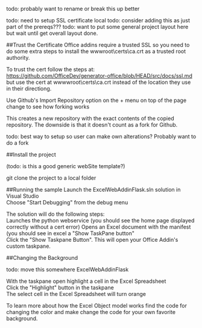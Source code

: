 
todo: probably want to rename or break this up better 

todo: need to setup SSL certificate local
todo: consider adding this as just part of the prereqs???
todo: want  to put some general project layout here but wait until get overall layout done.

##Trust the Certificate
Office addins require a trusted SSL so you need to do some extra steps to install the wwwroot\certs\ca.crt as a trusted root authority.  

To trust the cert follow the steps at: https://github.com/OfficeDev/generator-office/blob/HEAD/src/docs/ssl.md 
but use the cert at wwwwroot\certs\ca.crt instead of the location they use in their directiong.

Use Github's Import Repository option on the + menu on top of the page
change to see how forking works

This creates a new repository with the exact contents of the copied repository. The downside is that it doesn't count as a fork for Github.

todo: best way to setup so user can make own alterations? Probably want to do a fork

##Install the project

 (todo: is this a good generic webSite template?)  
 
git clone the project to a local folder

##Running the sample 
Launch the ExcelWebAddinFlask.sln solution in Visual Studio  
Choose "Start Debugging" from the debug menu

The solution will do the following steps:  
Launches the python webservice (you should see the home page displayed correctly without a cert error) 
Opens an Excel document with the manifest (you should see in excel a "Show TaskPane button"  
Click the "Show Taskpane Button". This will open your Office Addin's custom taskpane.


##Changing the Background  

todo: move this somewhere ExcelWebAddinFlask

With the taskpane open highlight a cell in the Excel Spreadsheet  
Click the "Highlight" button in the taskpane  
The select cell in the Excel Spreadsheet will turn orange  

To learn more about how the Excel Object model works find the code for changing the color and make change the code for your own favorite background.